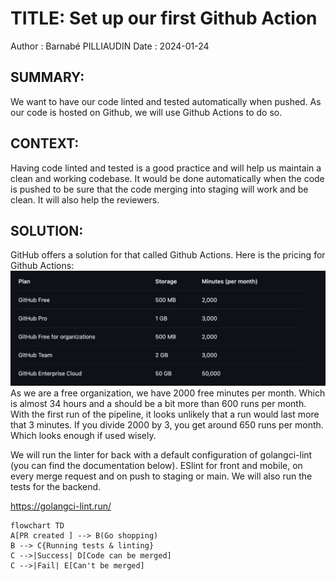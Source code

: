 # TITLE: Set up our first Github Action

Author : Barnabé PILLIAUDIN
Date : 2024-01-24

## SUMMARY:

We want to have our code linted and tested automatically when pushed. As our code is hosted on Github, we will use Github Actions to do so.

## CONTEXT:

Having code linted and tested is a good practice and will help us maintain a clean and working codebase. It would be done automatically when the code is pushed to be sure that the code merging into staging will work and be clean. It will also help the reviewers.

## SOLUTION:

GitHub offers a solution for that called Github Actions.
Here is the pricing for Github Actions:
![Alt text](image.png)
As we are a free organization, we have 2000 free minutes per month. Which is almost 34 hours and a should be a bit more than 600 runs per month.
With the first run of the pipeline, it looks unlikely that a run would last more that 3 minutes. If you divide 2000 by 3, you get around 650 runs per month. Which looks enough if used wisely.

We will run the linter for back with a default configuration of golangci-lint (you can find the documentation below). ESlint for front and mobile, on every merge request and on push to staging or main. We will also run the tests for the backend.

https://golangci-lint.run/

```mermaid
flowchart TD
A[PR created ] --> B(Go shopping)
B --> C{Running tests & linting}
C -->|Success| D[Code can be merged]
C -->|Fail| E[Can't be merged]
```
